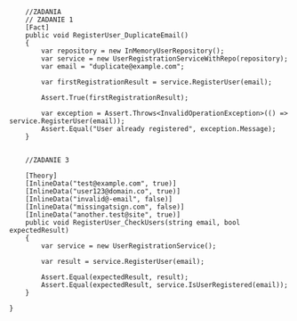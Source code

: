
        //ZADANIA
        // ZADANIE 1
        [Fact]
        public void RegisterUser_DuplicateEmail()
        {
            var repository = new InMemoryUserRepository();
            var service = new UserRegistrationServiceWithRepo(repository);
            var email = "duplicate@example.com";

            var firstRegistrationResult = service.RegisterUser(email);

            Assert.True(firstRegistrationResult); 
            
            var exception = Assert.Throws<InvalidOperationException>(() => service.RegisterUser(email));
            Assert.Equal("User already registered", exception.Message);
        }


        //ZADANIE 3

        [Theory]
        [InlineData("test@example.com", true)]
        [InlineData("user123@domain.co", true)]
        [InlineData("invalid@-email", false)]
        [InlineData("missingatsign.com", false)]
        [InlineData("another.test@site", true)]
        public void RegisterUser_CheckUsers(string email, bool expectedResult)
        {
            var service = new UserRegistrationService();

            var result = service.RegisterUser(email);

            Assert.Equal(expectedResult, result);
            Assert.Equal(expectedResult, service.IsUserRegistered(email));
        }

    }
